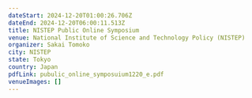 ```yaml
---
dateStart: 2024-12-20T01:00:26.706Z
dateEnd: 2024-12-20T06:00:11.513Z
title: NISTEP Public Online Symposium
venue: National Institute of Science and Technology Policy (NISTEP)
organizer: Sakai Tomoko
city: NISTEP
state: Tokyo
country: Japan
pdfLink: pubulic_online_symposuium1220_e.pdf
venueImages: []
---
```

